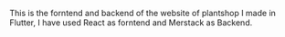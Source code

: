 This is the forntend and backend of the website of plantshop I made in Flutter, I have used React as forntend and Merstack as Backend.
